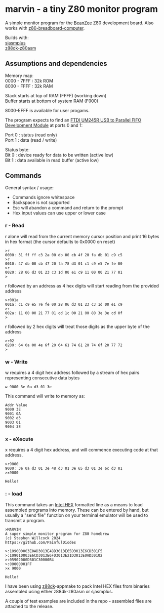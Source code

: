 # marvin - a tiny Z80 monitor program
A simple monitor program for the [BeanZee](https://github.com/PainfulDiodes/BeanZee) Z80 development board. Also works with [z80-breadboard-computer](https://github.com/PainfulDiodes/z80-breadboard-computer).

Builds with:  
[sjasmplus](https://github.com/z00m128/sjasmplus)  
[z88dk-z80asm](https://github.com/z88dk/z88dk/wiki/Tool---z80asm)  

## Assumptions and dependencies

Memory map:  
0000 - 7FFF : 32k ROM  
8000 - FFFF : 32k RAM  

Stack starts at top of RAM (FFFF) (working down)  
Buffer starts at bottom of system RAM (F000) 

8000-EFFF is available for user progams.

The program expects to find an [FTDI UM245R USB to Parallel FIFO Development Module](https://ftdichip.com/wp-content/uploads/2020/08/DS_UM245R.pdf) at ports 0 and 1:

Port 0 : status (read only)  
Port 1 : data (read / write)   

Status byte:  
Bit 0 : device ready for data to be written (active low)  
Bit 1 : data available in read buffer (active low)  

## Commands
General syntax / usage:
* Commands ignore whitespace
* Backspace is not supported
* Esc will abandon a command and return to the prompt
* Hex input values can use upper or lower case

### r - Read
r alone will read from the current memory cursor position and print 16 bytes in hex format (the cursor defaults to 0x0000 on reset)  

    >r
    0000: 31 ff ff c3 2a 00 db 00 cb 4f 20 fa db 01 c9 c5 
    >r
    0010: 47 db 00 cb 47 20 fa 78 d3 01 c1 c9 e5 7e fe 00 
    >r
    0020: 28 06 d3 01 23 c3 1d 00 e1 c9 11 00 00 21 77 01 
    >

r followed by an address as 4 hex digits will start reading from the provided address  

    >r001a
    001a: c1 c9 e5 7e fe 00 28 06 d3 01 23 c3 1d 00 e1 c9 
    >r
    002a: 11 00 00 21 77 01 cd 1c 00 21 00 80 3e 3e cd 0f 
    >

r followed by 2 hex digits will treat those digits as the upper byte of the address  

    >r02
    0200: 64 0a 00 4e 6f 20 64 61 74 61 20 74 6f 20 77 72 
    >

### w - Write
w requires a 4 digit hex address followed by a stream of hex pairs representing consecutive data bytes

    w 9000 3e 0a d3 01 3e

This command will write to memory as:

    Addr Value
    9000 3E
    9001 0A
    9002 d3
    9003 01
    9004 3E
    
### x - eXecute
x requires a 4 digit hex address, and will commence executing code at that address.

    >r9000
    9000: 3e 0a d3 01 3e 48 d3 01 3e 65 d3 01 3e 6c d3 01 
    >x9000

    Hello!

### : - load
This command takes an [Intel HEX](https://en.wikipedia.org/wiki/Intel_HEX) formatted line as a means to load assembled programs into memory. These can be entered by hand, but usually a "send file" function on your terminal emulator will be used to transmit a program.

    >MARVIN
    A super simple monitor program for Z80 homebrew
    (c) Stephen Willcock 2024
    https://github.com/PainfulDiodes

    >:109000003E0AD3013E48D3013E65D3013E6CD301F5
    >:109010003E6CD3013E6FD3013E21D3013E0AD30102
    >:05902000D301C30000B4
    >:00000001FF
    >x 9000

    Hello!

I have been using [z88dk](https://github.com/z88dk/z88dk)-appmake to pack Intel HEX files from binaries assembled using either z88dk-z80asm or sjasmplus.

A couple of test examples are included in the repo - assembled files are attached to the release.